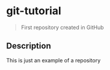 # git-tutorial
> First repository created in GitHub

## Description
This is just an example of a repository
